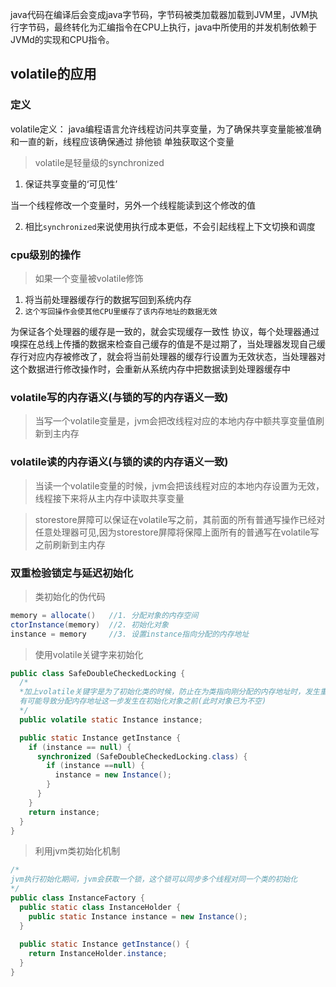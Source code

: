 
java代码在编译后会变成java字节码，字节码被类加载器加载到JVM里，JVM执行字节码，最终转化为汇编指令在CPU上执行，java中所使用的并发机制依赖于JVMd的实现和CPU指令。

## volatile的应用

### 定义
volatile定义： java编程语言允许线程访问共享变量，为了确保共享变量能被准确和一直的新，线程应该确保通过 排他锁 单独获取这个变量

> volatile是轻量级的synchronized

1. 保证共享变量的‘可见性’

 当一个线程修改一个变量时，另外一个线程能读到这个修改的值

2. 相比`synchronized`来说使用执行成本更低，不会引起线程上下文切换和调度

### cpu级别的操作
> 如果一个变量被volatile修饰
1. 将当前处理器缓存行的数据写回到系统内存
2. `这个写回操作会使其他CPU里缓存了该内存地址的数据无效`

为保证各个处理器的缓存是一致的，就会实现缓存一致性 协议，每个处理器通过嗅探在总线上传播的数据来检查自己缓存的值是不是过期了，当处理器发现自己缓存行对应内存被修改了，就会将当前处理器的缓存行设置为无效状态，当处理器对这个数据进行修改操作时，会重新从系统内存中把数据读到处理器缓存中

### volatile写的内存语义(与锁的写的内存语义一致)

> 当写一个volatile变量是，jvm会把改线程对应的本地内存中额共享变量值刷新到主内存

### volatile读的内存语义(与锁的读的内存语义一致)

> 当读一个volatile变量的时候，jvm会把该线程对应的本地内存设置为无效，线程接下来将从主内存中读取共享变量

> storestore屏障可以保证在volatile写之前，其前面的所有普通写操作已经对任意处理器可见,因为storestore屏障将保障上面所有的普通写在volatile写之前刷新到主内存

### 双重检验锁定与延迟初始化

> 类初始化的伪代码
```java
memory = allocate()   //1. 分配对象的内存空间
ctorInstance(memory)  //2. 初始化对象
instance = memory     //3. 设置instance指向分配的内存地址
```

> 使用volatile关键字来初始化
```java
public class SafeDoubleCheckedLocking {
  /*
  *加上volatile关键字是为了初始化类的时候，防止在为类指向刚分配的内存地址时，发生重排序
  有可能导致分配内存地址这一步发生在初始化对象之前(此时对象已为不空)
  */
  public volatile static Instance instance;

  public static Instance getInstance {
    if (instance == null) {
      synchronized (SafeDoubleCheckedLocking.class) {
        if (instance ==null) {
          instance = new Instance();  
        }
      }
    }
    return instance;
  }
}
```

> 利用jvm类初始化机制
```java
/*
jvm执行初始化期间，jvm会获取一个锁，这个锁可以同步多个线程对同一个类的初始化
*/
public class InstanceFactory {
  public static class InstanceHolder {
    public static Instance instance = new Instance();
  }
  
  public static Instance getInstance() {
    return InstanceHolder.instance;
  }
}
```
